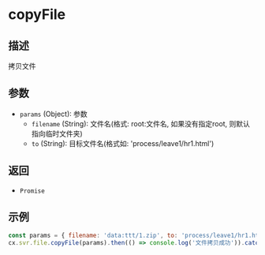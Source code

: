 # copyFile

## 描述
拷贝文件

## 参数
- `params` (Object): 参数
  - `filename` (String): 文件名(格式: root:文件名, 如果没有指定root, 则默认指向临时文件夹)
  - `to` (String): 目标文件名(格式如: 'process/leave1/hr1.html')

## 返回
- `Promise`

## 示例
```javascript
const params = { filename: 'data:ttt/1.zip', to: 'process/leave1/hr1.html' };
cx.svr.file.copyFile(params).then(() => console.log('文件拷贝成功')).catch(err => console.error('拷贝失败', err));
``` 